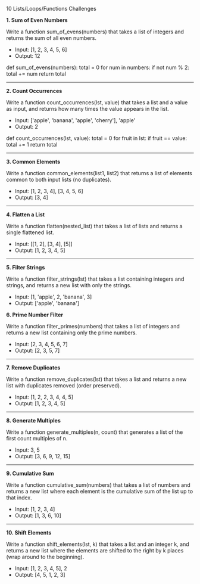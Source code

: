 10 Lists/Loops/Functions Challenges

**1. Sum of Even Numbers**

Write a function sum_of_evens(numbers) that takes a list of integers and returns the sum of all even numbers.

-   Input: [1, 2, 3, 4, 5, 6]
-   Output: 12

def sum_of_evens(numbers):
	total = 0
	for num in numbers:
		if not num % 2:
			total += num
	return total

* * * * *

**2. Count Occurrences**

Write a function count_occurrences(lst, value) that takes a list and a value as input, and returns how many times the value appears in the list.

-   Input: ['apple', 'banana', 'apple', 'cherry'], 'apple'
-   Output: 2

def count_occurrences(lst, value):
	total = 0
	for fruit in lst:
		if fruit == value:
			total += 1
	return total

* * * * *

**3. Common Elements**

Write a function common_elements(list1, list2) that returns a list of elements common to both input lists (no duplicates).

-   Input: [1, 2, 3, 4], [3, 4, 5, 6]
-   Output: [3, 4]

* * * * *

**4. Flatten a List**

Write a function flatten(nested_list) that takes a list of lists and returns a single flattened list.

-   Input: [[1, 2], [3, 4], [5]]
-   Output: [1, 2, 3, 4, 5]

* * * * *

**5. Filter Strings**

Write a function filter_strings(lst) that takes a list containing integers and strings, and returns a new list with only the strings.

-   Input: [1, 'apple', 2, 'banana', 3]
-   Output: ['apple', 'banana']

**6. Prime Number Filter**

Write a function filter_primes(numbers) that takes a list of integers and returns a new list containing only the prime numbers.

-   Input: [2, 3, 4, 5, 6, 7]
-   Output: [2, 3, 5, 7]

* * * * *

**7. Remove Duplicates**

Write a function remove_duplicates(lst) that takes a list and returns a new list with duplicates removed (order preserved).

-   Input: [1, 2, 2, 3, 4, 4, 5]
-   Output: [1, 2, 3, 4, 5]

* * * * *

**8. Generate Multiples**

Write a function generate_multiples(n, count) that generates a list of the first count multiples of n.

-   Input: 3, 5
-   Output: [3, 6, 9, 12, 15]

* * * * *

**9. Cumulative Sum**

Write a function cumulative_sum(numbers) that takes a list of numbers and returns a new list where each element is the cumulative sum of the list up to that index.

-   Input: [1, 2, 3, 4]
-   Output: [1, 3, 6, 10]

* * * * *

**10. Shift Elements**

Write a function shift_elements(lst, k) that takes a list and an integer k, and returns a new list where the elements are shifted to the right by k places (wrap around to the beginning).

-   Input: [1, 2, 3, 4, 5], 2
-   Output: [4, 5, 1, 2, 3]